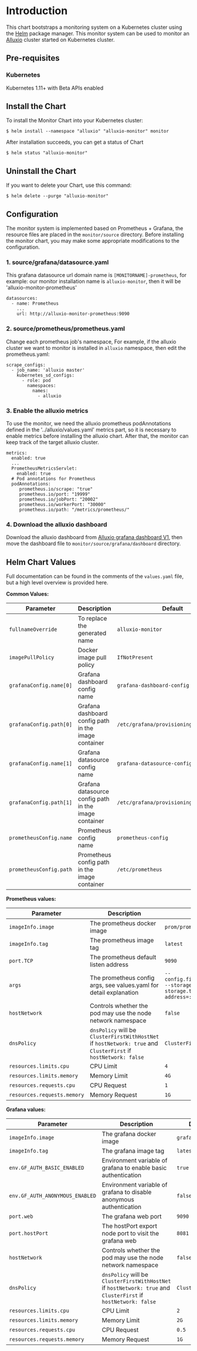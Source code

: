 # Introduction

This chart bootstraps a monitoring system on a Kubernetes cluster using the [Helm](https://helm.sh/docs/using_helm/#installing-helm) package manager. This monitor system can be used to 
monitor an [Alluxio](https://www.alluxio.io/) cluster started on Kubernetes cluster.

## Pre-requisites

### Kubernetes
Kubernetes 1.11+ with Beta APIs enabled

## Install the Chart

To install the Monitor Chart into your Kubernetes cluster:

```
$ helm install --namespace "alluxio" "alluxio-monitor" monitor
```

After installation succeeds, you can get a status of Chart

```
$ helm status "alluxio-monitor"
```

## Uninstall the Chart

If you want to delete your Chart, use this command:

```
$ helm delete --purge "alluxio-monitor"
```

## Configuration
The monitor system is implemented based on Prometheus + Grafana, the resource files are placed in the `monitor/source` directory.
Before installing the monitor chart, you may make some appropriate modifications to the configuration.
### 1. source/grafana/datasource.yaml
This grafana datasource url domain name is `[MONITORNAME]-prometheus`, for example: our monitor installation name is `alluxio-monitor`, then it will be 'alluxio-monitor-prometheus'  
```
datasources:
  - name: Prometheus
    ...
    url: http://alluxio-monitor-prometheus:9090 
```
### 2. source/prometheus/prometheus.yaml
Change each prometheus job's namespace, For example, if the alluxio cluster we want to monitor is installed in `alluxio` namespace, then edit the prometheus.yaml:
```
scrape_configs:
  - job_name: 'alluxio master'
    kubernetes_sd_configs:
      - role: pod
        namespaces:
          names:
            - alluxio
```
### 3. Enable the alluxio metrics
To use the monitor, we need the alluxio prometheus podAnnotations defined in the '../alluxio/values.yaml' metrics part, so it is necessary to enable metrics before installing the alluxio chart.
After that, the monitor can keep track of the target alluxio cluster.
```
metrics:
  enabled: true
  ...
  PrometheusMetricsServlet:
    enabled: true
  # Pod annotations for Prometheus
  podAnnotations:
     prometheus.io/scrape: "true"
     prometheus.io/port: "19999"
     prometheus.io/jobPort: "20002"
     prometheus.io/workerPort: "30000"
     prometheus.io/path: "/metrics/prometheus/"
```
### 4. Download the alluxio dashboard
Download the alluxio dashboard from [Alluxio grafana dashboard V1](https://grafana.com/grafana/dashboards/17763-alluxio-prometheus-grafana-monitor-v1/), then
move the dashboard file to `monitor/source/grafana/dashboard` directory.

## Helm Chart Values

Full documentation can be found in the comments of the `values.yaml` file, but a high level overview is provided here.

__Common Values:__

| Parameter               | Description                                            | Default                                 |
|-------------------------|--------------------------------------------------------|-----------------------------------------|
| `fullnameOverride`      | To replace the generated name                          | `alluxio-monitor`                       |
| `imagePullPolicy`       | Docker image pull policy                               | `IfNotPresent`                          |
| `grafanaConfig.name[0]` | Grafana dashboard config name                          | `grafana-dashboard-config`              |
| `grafanaConfig.path[0]` | Grafana dashboard config path in the image container   | `/etc/grafana/provisioning/dashboards`  |
| `grafanaConfig.name[1]` | Grafana datasource config name                         | `grafana-datasource-config`             |
| `grafanaConfig.path[1]` | Grafana datasource config path in the image container  | `/etc/grafana/provisioning/datasources` |
| `prometheusConfig.name` | Prometheus config name                                 | `prometheus-config`                     |
| `prometheusConfig.path` | Prometheus config  path in the image container         | `/etc/prometheus`                       |

__Prometheus values:__

| Parameter                   | Description                                                                                                     | Default                                                                                                                                |
|-----------------------------|-----------------------------------------------------------------------------------------------------------------|----------------------------------------------------------------------------------------------------------------------------------------|
| `imageInfo.image`           | The prometheus docker image                                                                                     | `prom/prometheus`                                                                                                                      |
| `imageInfo.tag`             | The prometheus image tag                                                                                        | `latest`                                                                                                                               |
| `port.TCP`                  | The prometheus default listen address                                                                           | `9090`                                                                                                                                 |
| `args`                      | The prometheus config args, see values.yaml for detail explanation                                              | `--config.file=/etc/prometheus/prometheus.yml --storage.tsdb.path=/prometheus --storage.tsdb.retention=72h --web.listen-address=:9090` |
| `hostNetwork`               | Controls whether the pod may use the node network namespace                                                     | `false`                                                                                                                                |
| `dnsPolicy`                 | `dnsPolicy` will be `ClusterFirstWithHostNet` if `hostNetwork: true` and `ClusterFirst` if `hostNetwork: false` | `ClusterFirst`                                                                                                                         |
| `resources.limits.cpu`      | CPU Limit                                                                                                       | `4`                                                                                                                                    |
| `resources.limits.memory`   | Memory Limit                                                                                                    | `4G`                                                                                                                                   |
| `resources.requests.cpu`    | CPU Request                                                                                                     | `1`                                                                                                                                    |
| `resources.requests.memory` | Memory Request                                                                                                  | `1G`                                                                                                                                   |

__Grafana values:__

| Parameter                       | Description                                                                                                     | Default           |
|---------------------------------|-----------------------------------------------------------------------------------------------------------------|-------------------|
| `imageInfo.image`               | The grafana docker image                                                                                        | `grafana/grafana` |
| `imageInfo.tag`                 | The grafana image tag                                                                                           | `latest`          |
| `env.GF_AUTH_BASIC_ENABLED`     | Environment variable of grafana to enable basic authentication                                                  | `true`            |
| `env.GF_AUTH_ANONYMOUS_ENABLED` | Environment variable of grafana to disable anonymous authentication                                             | `false`           |
| `port.web`                      | The grafana web port                                                                                            | `9090`            |
| `port.hostPort`                 | The hostPort export node port to visit the grafana web                                                          | `8081`            |
| `hostNetwork`                   | Controls whether the pod may use the node network namespace                                                     | `false`           |
| `dnsPolicy`                     | `dnsPolicy` will be `ClusterFirstWithHostNet` if `hostNetwork: true` and `ClusterFirst` if `hostNetwork: false` | `ClusterFirst`    |
| `resources.limits.cpu`          | CPU Limit                                                                                                       | `2`               |
| `resources.limits.memory`       | Memory Limit                                                                                                    | `2G`              |
| `resources.requests.cpu`        | CPU Request                                                                                                     | `0.5`             |
| `resources.requests.memory`     | Memory Request                                                                                                  | `1G`              |